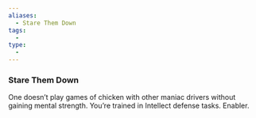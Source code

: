 ```yaml
---
aliases:
  - Stare Them Down
tags:
  - 
type:
  - 
---
```

### Stare Them Down

One doesn’t play games of chicken with other maniac drivers without gaining mental strength. You’re trained in Intellect defense tasks. Enabler.
